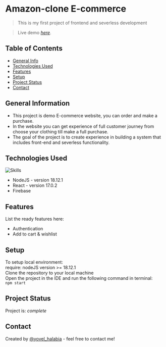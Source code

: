 # Amazon-clone E-commerce
> This is my first project of frontend and severless development

> Live demo [_here_](https://noto-website.herokuapp.com/).

## Table of Contents
* [General Info](#general-information)
* [Technologies Used](#technologies-used)
* [Features](#features)
* [Setup](#setup)
* [Project Status](#project-status)
* [Contact](#contact)



## General Information
- This project is demo E-commerce website, you can order and make a purchase.
- In the website you can get experience of full customer journey from choose your clothing till make a full purchase.
- The goal of the project is to create experience in building a system that includes front-end and severless functionality.


## Technologies Used
![Skills](https://skills.thijs.gg/icons?i=nodejs,react,firebase&perline=3)
- NodeJS - version 18.12.1
- React - version 17.0.2
- Firebase


## Features
List the ready features here:
- Authentication
- Add to cart & wishlist


## Setup
To setup local environment:<br/>
require: nodeJS version >= 18.12.1<br/>
Clone the repository to your local machine<br/>
Open the project in the IDE and run the following command in terminal:<br/>
`npm start`<br/>

## Project Status
Project is: _complete_

## Contact
Created by [@yovel_halabia](https://www.linkedin.com/in/yovel-halabia-450a2b1b2/) - feel free to contact me!


